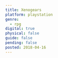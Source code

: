 ```yaml
---
title: Xenogears
platform: playstation
genre:
  - rpg
digital: true
physical: false
guide: false
pending: false
posted: 2018-04-16
---
```

